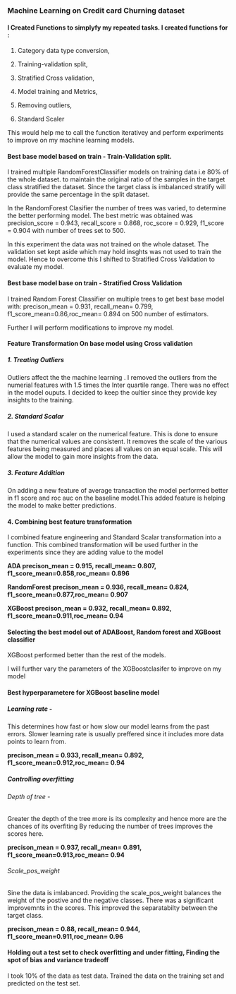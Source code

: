 ### Machine Learning on Credit card Churning dataset

#### I Created Functions to simplyfy my repeated tasks. I created functions for :


 1. Category data type conversion,  
 
 2. Training-validation split,  
 
 3. Stratified Cross validation,  
  
 4. Model training and Metrics, 
 
 5. Removing outliers,  
 
 6. Standard Scaler

  This would help me to call the function iterativey and perform experiments to improve on my machine learning models.


#### Best base model based on train - Train-Validation split.

I trained multiple RandomForestClassifier models on training data i.e 80% of the whole dataset. 
to maintain the original ratio of the samples in the target class stratified the dataset. Since the target class is imbalanced stratify will provide the same percentage in the split dataset. 


In the RandomForest Clasifier the number of trees was varied, to determine the better performing model. The best metric was obtained was precision_score = 0.943, recall_score = 0.868, roc_score = 0.929, f1_score = 0.904 with number of trees set to 500.

In this experiment the data was not trained on the whole dataset. The validation set kept aside which may hold insghts was not used to train the model. Hence to overcome this I shifted to Stratified Cross Validation to evaluate my model.



#### Best base model base on train - Stratified Cross Validation

I trained Random Forest Classifier on multiple trees to get best base model with:
precison_mean = 0.931, recall_mean= 0.799, f1_score_mean=0.86,roc_mean= 0.894 on 500 number of estimators.

Further I will perform modifications to improve my model.


#### Feature Transformation On base model using Cross validation

##### 1. Treating Outliers

Outliers affect the the machine learning . I removed the outliers from the numerial features with 1.5 times the Inter quartile range. There was no effect in the model ouputs. I decided to keep the oultier since they provide key insights to the training.

##### 2. Standard Scalar 

I used a standard scaler on the numerical feature. This is done to ensure that the numerical values are consistent. It removes the scale of the various features being measured and places all values on an equal scale. This will allow the model to gain more insights from the data.


##### 3. Feature Addition

On adding a new feature of average transaction the model performed better in f1 score and roc auc on the baseline model.This added feature is helping the model to make better predictions.

#### 4. Combining best feature transformation

I combined feature engineering and Standard Scalar transformation into a function. This combined transformation will be used further in the experiments since they are adding value to the model

**ADA
precison_mean = 0.915, recall_mean= 0.807, f1_score_mean=0.858,roc_mean= 0.896**

**RandomForest
precison_mean = 0.936, recall_mean= 0.824, f1_score_mean=0.877,roc_mean= 0.907**

**XGBoost
precison_mean = 0.932, recall_mean= 0.892, f1_score_mean=0.911,roc_mean= 0.94**



#### Selecting the best model out of ADABoost, Random forest and XGBoost classifier

XGBoost performed better than the rest of the models. 


I will further vary the parameters of the XGBoostclasifer to improve on my model


#### Best hyperparametere for XGBoost baseline model

##### Learning rate -

This determines how fast or how slow our model learns from the past errors. Slower learning rate is usually preffered since it includes more data points to learn from.

**precison_mean = 0.933, recall_mean= 0.892, f1_score_mean=0.912,roc_mean= 0.94**

##### Controlling overfitting

###### Depth of tree - 

Greater the depth of the tree more is its complexity and hence more are the chances of its overfiting
By reducing the number of trees improves the scores here.

**precison_mean = 0.937, recall_mean= 0.891, f1_score_mean=0.913,roc_mean= 0.94**



###### Scale_pos_weight

Sine the data is imlabanced. Providing the scale_pos_weight balances the weight of the postive and the negative classes. There was a significant improvemnts in the scores. This improved the separatabilty between the target class.

**precison_mean = 0.88, recall_mean= 0.944, f1_score_mean=0.911,roc_mean= 0.96**


#### Holding out a test set to check overfitting and under fitting, Finding the spot of bias and variance tradeoff


I took 10% of the data as test data. Trained the data on the training set and predicted on the test set.


